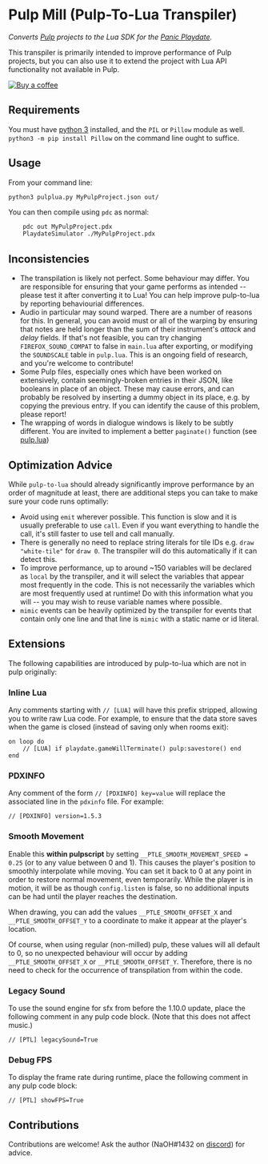 # Pulp Mill (Pulp-To-Lua Transpiler)

*Converts [Pulp](https://play.date/pulp/) projects to the Lua SDK for the [Panic Playdate](https://play.date/).*

This transpiler is primarily intended to improve performance of Pulp projects, but you can also use it to extend the project with Lua API functionality not available in Pulp.

[![Buy a coffee](https://www.buymeacoffee.com/assets/img/custom_images/yellow_img.png)](https://www.buymeacoffee.com/NaOH)

## Requirements

You must have [python 3](https://www.python.org/) installed, and the `PIL` or `Pillow` module as well. `python3 -m pip install Pillow` on the command line ought to suffice.

## Usage

From your command line:

`python3 pulplua.py MyPulpProject.json out/`

You can then compile using `pdc` as normal:

```bash
    pdc out MyPulpProject.pdx
    PlaydateSimulator ./MyPulpProject.pdx
```

## Inconsistencies

- The transpilation is likely not perfect. Some behaviour may differ. You are responsible for ensuring that your game performs as intended -- please test it after converting it to Lua! You can help improve pulp-to-lua by reporting behaviourial differences.
- Audio in particular may sound warped. There are a number of reasons for this. In general, you can avoid must or all of the warping by ensuring that notes are held longer than the sum of their instrument's *attack* and *delay* fields. If that's not feasible, you can try changing `FIREFOX_SOUND_COMPAT` to false in `main.lua` after exporting, or modifying the `SOUNDSCALE` table in `pulp.lua`. This is an ongoing field of research, and you're welcome to contribute!
- Some Pulp files, especially ones which have been worked on extensively, contain seemingly-broken entries in their JSON, like booleans in place of an object. These may cause errors, and can probably be resolved by inserting a dummy object in its place, e.g. by copying the previous entry. If you can identify the cause of this problem, please report!
- The wrapping of words in dialogue windows is likely to be subtly different. You are invited to implement a better `paginate()` function (see [pulp.lua](./pulp.lua#paginate))

## Optimization Advice

While `pulp-to-lua` should already significantly improve performance by an order of magnitude at least, there are additional steps you can take to make sure your code runs optimally:

- Avoid using `emit` wherever possible. This function is slow and it is usually preferable to use `call`. Even if you want everything to handle the call, it's still faster to use tell and call manually.
- There is generally no need to replace string literals for tile IDs e.g. `draw "white-tile"` for `draw 0`. The transpiler will do this automatically if it can detect this.
- To improve performance, up to around ~150 variables will be declared as `local` by the transpiler, and it will select the variables that appear most frequently in the code. This is not necessarily the variables which are most frequently used at runtime! Do with this information what you will -- you may wish to reuse variable names where possible.
- `mimic` events can be heavily optimized by the transpiler for events that contain only one line and that line is `mimic` with a static name or id literal.

## Extensions

The following capabilities are introduced by pulp-to-lua which are not in pulp originally:

### Inline Lua

Any comments starting with `// [LUA]` will have this prefix stripped, allowing you to write raw Lua code. For example, to ensure that the data store saves when the game is closed (instead of saving only when rooms exit):

```pulpscript
on loop do
    // [LUA] if playdate.gameWillTerminate() pulp:savestore() end
end
```

### PDXINFO

Any comment of the form `// [PDXINFO] key=value` will replace the associated line in the `pdxinfo` file. For example:

`// [PDXINFO] version=1.5.3`

### Smooth Movement

Enable this **within pulpscript** by setting `__PTLE_SMOOTH_MOVEMENT_SPEED = 0.25` (or to any value between 0 and 1). This causes the player's position to smoothly
interpolate while moving. You can set it back to 0 at any point in order to restore normal movement, even temporarily. While the player is in motion, it will be as though `config.listen` is false, so no additional inputs can be had until the player reaches the destination.

When drawing, you can add the values `__PTLE_SMOOTH_OFFSET_X` and `__PTLE_SMOOTH_OFFSET_Y` to a coordinate to make it appear at the player's location.

Of course, when using regular (non-milled) pulp, these values will all default to 0, so no unexpected behaviour will occur by adding `__PTLE_SMOOTH_OFFSET_X` or `__PTLE_SMOOTH_OFFSET_Y`. Therefore, there is no need to check for the occurrence of transpilation from within the code.

### Legacy Sound

To use the sound engine for sfx from before the 1.10.0 update, place the following comment in any pulp code block. (Note that this does not affect music.)

`// [PTL] legacySound=True`

### Debug FPS

To display the frame rate during runtime, place the following comment in any pulp code block:

`// [PTL] showFPS=True`

## Contributions

Contributions are welcome! Ask the author (NaOH#1432 on [discord](https://discord.gg/VNVQHSS49U)) for advice.
